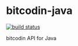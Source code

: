 # bitcodin-java
[![build status](https://travis-ci.org/bitmovin/bitcodin-java.svg)](https://travis-ci.org/bitmovin/bitcodin-java)

bitcodin API for Java

